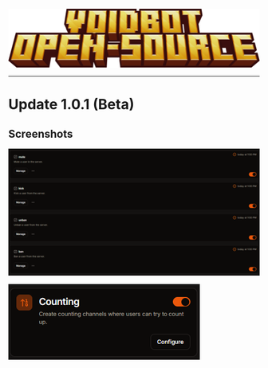 ![](.github/assets/logo3.png)

---

# Update 1.0.1 (Beta)

## Screenshots
![](img.sc/scr/Screenshot1.png)

![](img.sc/scr/Screenshot2.png)
